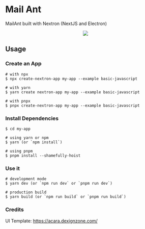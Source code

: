 # Mail Ant
MailAnt built with Nextron (NextJS and Electron)

<p align="center"><img src="https://i.imgur.com/X7dSE68.png"></p>

## Usage

### Create an App

```
# with npx
$ npx create-nextron-app my-app --example basic-javascript

# with yarn
$ yarn create nextron-app my-app --example basic-javascript

# with pnpx
$ pnpx create-nextron-app my-app --example basic-javascript
```

### Install Dependencies

```
$ cd my-app

# using yarn or npm
$ yarn (or `npm install`)

# using pnpm
$ pnpm install --shamefully-hoist
```

### Use it

```
# development mode
$ yarn dev (or `npm run dev` or `pnpm run dev`)

# production build
$ yarn build (or `npm run build` or `pnpm run build`)
```

### Credits
UI Template: https://acara.dexignzone.com/
